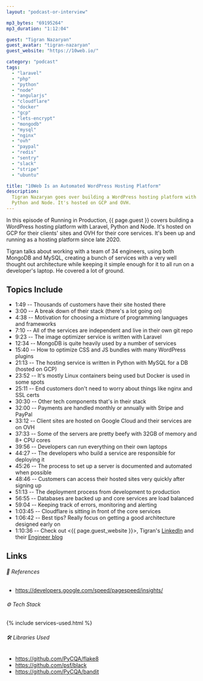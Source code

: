 ```yaml
---
layout: "podcast-or-interview"

mp3_bytes: "69195264"
mp3_duration: "1:12:04"

guest: "Tigran Nazaryan"
guest_avatar: "tigran-nazaryan"
guest_website: "https://10web.io/"

category: "podcast"
tags:
  - "laravel"
  - "php"
  - "python"
  - "node"
  - "angularjs"
  - "cloudflare"
  - "docker"
  - "gcp"
  - "lets-encrypt"
  - "mongodb"
  - "mysql"
  - "nginx"
  - "ovh"
  - "paypal"
  - "redis"
  - "sentry"
  - "slack"
  - "stripe"
  - "ubuntu"

title: "10Web Is an Automated WordPress Hosting Platform"
description:
  Tigran Nazaryan goes over building a WordPress hosting platform with Laravel,
  Python and Node. It's hosted on GCP and OVH.
---
```


In this episode of Running in Production, {{ page.guest }} covers building a
WordPress hosting platform with Laravel, Python and Node. It's hosted on GCP
for their clients' sites and OVH for their core services. It's been up and
running as a hosting platform since late 2020.

Tigran talks about working with a team of 34 engineers, using both MongoDB and
MySQL, creating a bunch of services with a very well thought out architecture
while keeping it simple enough for it to all run on a developer's laptop. He
covered a lot of ground.

## Topics Include

- 1:49 -- Thousands of customers have their site hosted there
- 3:00 -- A break down of their stack (there's a lot going on)
- 4:38 -- Motivation for choosing a mixture of programming languages and frameworks
- 7:10 -- All of the services are independent and live in their own git repo
- 9:23 -- The image optimizer service is written with Laravel
- 12:34 -- MongoDB is quite heavily used by a number of services
- 15:40 -- How to optimize CSS and JS bundles with many WordPress plugins
- 21:13 -- The hosting service is written in Python with MySQL for a DB (hosted on GCP)
- 23:52 -- It's mostly Linux containers being used but Docker is used in some spots
- 25:11 -- End customers don't need to worry about things like nginx and SSL certs
- 30:30 -- Other tech components that's in their stack
- 32:00 -- Payments are handled monthly or annually with Stripe and PayPal
- 33:12 -- Client sites are hosted on Google Cloud and their services are on OVH
- 37:33 -- Some of the servers are pretty beefy with 32GB of memory and 8+ CPU cores
- 39:56 -- Developers can run everything on their own laptops
- 44:27 -- The developers who build a service are responsible for deploying it
- 45:26 -- The process to set up a server is documented and automated when possible
- 48:46 -- Customers can access their hosted sites very quickly after signing up
- 51:13 -- The deployment process from development to production
- 56:55 -- Databases are backed up and core services are load balanced
- 59:04 -- Keeping track of errors, monitoring and alerting
- 1:03:45 -- Cloudflare is sitting in front of the core services
- 1:06:42 -- Best tips? Really focus on getting a good architecture designed early on
- 1:10:36 -- Check out <{{ page.guest_website }}>, Tigran's [LinkedIn](https://www.linkedin.com/in/tnazaryan/) and their [Engineer blog](https://10web.io/blog/)

## Links

###### 📄 References

- <https://developers.google.com/speed/pagespeed/insights/>

###### ⚙️ Tech Stack

{% include services-used.html %}

###### 🛠 Libraries Used

- <https://github.com/PyCQA/flake8>
- <https://github.com/psf/black>
- <https://github.com/PyCQA/bandit>
